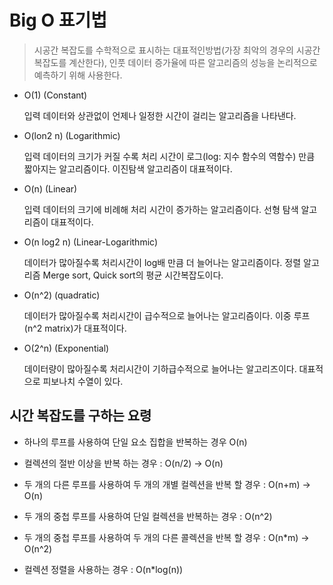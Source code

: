 # Big O 표기법
> 시공간 복잡도를  수학적으로 표시하는 대표적인방법(가장 최악의 경우의 시공간 복잡도를 계산한다), 인풋 데이터 증가율에 따른 알고리즘의 성능을 논리적으로 예측하기 위해 사용한다.

* O(1) (Constant)

    입력 데이터와 상관없이 언제나 일정한 시간이 걸리는 알고리즘을 나타낸다.   

* O(lon2 n) (Logarithmic)

    입력 데이터의 크기가 커질 수록 처리 시간이 로그(log: 지수 함수의 역함수) 만큼 짧아지는 알고리즘이다. 이진탐색 알고리즘이 대표적이다.

* O(n) (Linear)

    입력 데이터의 크기에 비례해 처리 시간이 증가하는 알고리즘이다. 선형 탐색 알고리즘이 대표적이다.

* O(n log2 n) (Linear-Logarithmic)

    데이터가 많아질수록 처리시간이 log배 만큼 더 늘어나는 알고리즘이다. 정렬 알고리즘 Merge sort, Quick sort의 평균 시간복잡도이다.

* O(n^2) (quadratic)

    데이터가 많아질수록 처리시간이 급수적으로 늘어나는 알고리즘이다. 이중 루프(n^2 matrix)가 대표적이다.

* O(2^n) (Exponential)

    데이터량이 많아질수록 처리시간이 기하급수적으로 늘어나는 알고리즈이다. 대표적으로 피보나치 수열이 있다.


## 시간 복잡도를 구하는 요령

* 하나의 루프를 사용하여 단일 요소 집합을 반복하는 경우 O(n)

* 컬렉션의 절반 이상을 반복 하는 경우 : O(n/2) -> O(n)

* 두 개의 다른 루프를 사용하여 두 개의 개별 컬렉션을 반복 할 경우 : O(n+m) -> O(n)

* 두 개의 중첩 루프를 사용하여 단일 컬렉션을 반복하는 경우 : O(n^2)

* 두 개의 중첩 루프를 사용하여 두 개의 다른 콜렉션을 반복 할 경우 : O(n*m) -> O(n^2)

* 컬렉션 정렬을 사용하는 경우 : O(n*log(n))

